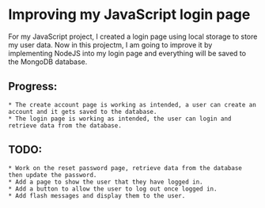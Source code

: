 # Improving my JavaScript login page

For my JavaScript project, I created a login page
using local storage to store my user data. Now in this projectm, I am going to improve it by implementing NodeJS into my login page and everything will be saved to the MongoDB database.

## Progress:
    * The create account page is working as intended, a user can create an account and it gets saved to the database.
    * The login page is working as intended, the user can login and retrieve data from the database.

## TODO:
    * Work on the reset password page, retrieve data from the database then update the password.
    * Add a page to show the user that they have logged in.
    * Add a button to allow the user to log out once logged in.
    * Add flash messages and display them to the user.